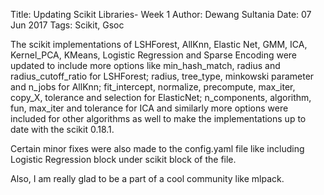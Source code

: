 Title: Updating Scikit Libraries- Week 1
Author: Dewang Sultania
Date: 07 Jun 2017
Tags: Scikit, Gsoc


The scikit implementations of LSHForest, AllKnn, Elastic Net, GMM, ICA, Kernel_PCA, KMeans, Logistic Regression and Sparse Encoding were updated to include more options like min_hash_match, radius and radius_cutoff_ratio for LSHForest; radius, tree_type, minkowski parameter and n_jobs for AllKnn; fit_intercept, normalize, precompute, max_iter, copy_X, tolerance and selection for ElasticNet; n_components, algorithm, fun, max_iter and tolerance for ICA and similarly more options were included for other algorithms as well to make the implementations up to date with the scikit 0.18.1.


Certain minor fixes were also made to the config.yaml file like including Logistic Regression block under scikit block of the file.

Also, I am really glad to be a part of a cool community like mlpack. 
